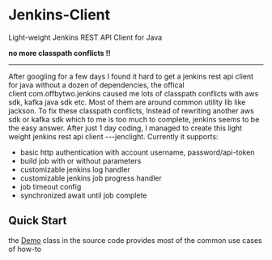# Jenkins-Client

Light-weight Jenkins REST API Client for Java


**no more classpath conflicts !!**

-----

After googling for a few days I found it hard to get a jenkins rest api client for java without a dozen of dependencies, the offical client com.offbytwo.jenkins caused me lots of classpath conflicts with aws sdk, kafka java sdk etc. Most of them are around common utility lib like jackson. To fix these classpath conflicts, Instead of rewriting another aws sdk or kafka sdk which to me is too much to complete, jenkins seems to be the easy answer. After just 1 day coding, I managed to create this light weight jenkins rest api client ---jenclight. Currently it supports: 

* basic http authentication with account username, password/api-token
* build job with or without parameters
* customizable jenkins log handler
* customizable jenkins job progress handler
* job timeout config
* synchronized await until job complete

## Quick Start

the [Demo](https://github.com/kev1nst/jenkins-client/blob/master/src/test/java/io/github/kev1nst/jenkins/Demo.java) class in the source code provides most of the common use cases of how-to


